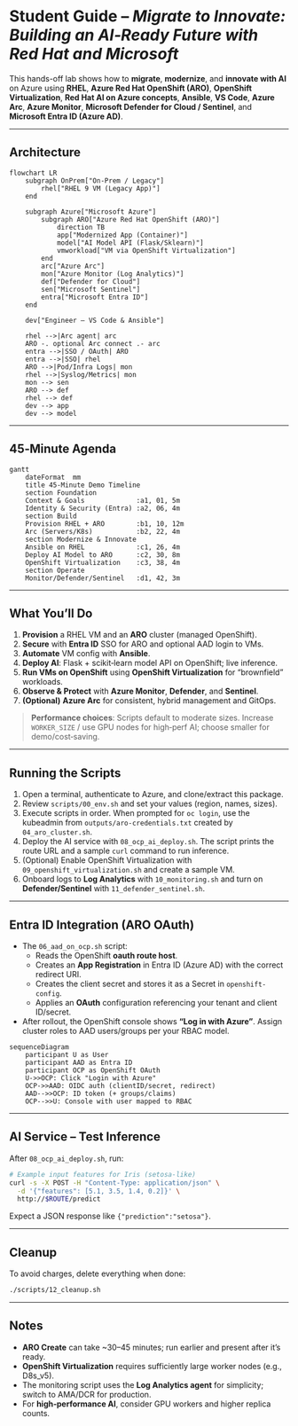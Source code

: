 # Student Guide – *Migrate to Innovate: Building an AI‑Ready Future with Red Hat and Microsoft*

This hands-off lab shows how to **migrate**, **modernize**, and **innovate with AI** on Azure using **RHEL**, **Azure Red Hat OpenShift (ARO)**, **OpenShift Virtualization**, **Red Hat AI on Azure concepts**, **Ansible**, **VS Code**, **Azure Arc**, **Azure Monitor**, **Microsoft Defender for Cloud / Sentinel**, and **Microsoft Entra ID (Azure AD)**.

---

## Architecture

```mermaid
flowchart LR
    subgraph OnPrem["On-Prem / Legacy"]
        rhel["RHEL 9 VM (Legacy App)"]
    end

    subgraph Azure["Microsoft Azure"]
        subgraph ARO["Azure Red Hat OpenShift (ARO)"]
            direction TB
            app["Modernized App (Container)"]
            model["AI Model API (Flask/Sklearn)"]
            vmworkload["VM via OpenShift Virtualization"]
        end
        arc["Azure Arc"]
        mon["Azure Monitor (Log Analytics)"]
        def["Defender for Cloud"]
        sen["Microsoft Sentinel"]
        entra["Microsoft Entra ID"]
    end

    dev["Engineer – VS Code & Ansible"]

    rhel -->|Arc agent| arc
    ARO -. optional Arc connect .- arc
    entra -->|SSO / OAuth| ARO
    entra -->|SSO| rhel
    ARO -->|Pod/Infra Logs| mon
    rhel -->|Syslog/Metrics| mon
    mon --> sen
    ARO --> def
    rhel --> def
    dev --> app
    dev --> model
```

---

## 45‑Minute Agenda

```mermaid
gantt
    dateFormat  mm
    title 45-Minute Demo Timeline
    section Foundation
    Context & Goals             :a1, 01, 5m
    Identity & Security (Entra) :a2, 06, 4m
    section Build
    Provision RHEL + ARO        :b1, 10, 12m
    Arc (Servers/K8s)           :b2, 22, 4m
    section Modernize & Innovate
    Ansible on RHEL             :c1, 26, 4m
    Deploy AI Model to ARO      :c2, 30, 8m
    OpenShift Virtualization    :c3, 38, 4m
    section Operate
    Monitor/Defender/Sentinel   :d1, 42, 3m
```

---

## What You’ll Do

1. **Provision** a RHEL VM and an **ARO** cluster (managed OpenShift).
2. **Secure** with **Entra ID** SSO for ARO and optional AAD login to VMs.
3. **Automate** VM config with **Ansible**.
4. **Deploy AI**: Flask + scikit‑learn model API on OpenShift; live inference.
5. **Run VMs on OpenShift** using **OpenShift Virtualization** for “brownfield” workloads.
6. **Observe & Protect** with **Azure Monitor**, **Defender**, and **Sentinel**.
7. **(Optional)** **Azure Arc** for consistent, hybrid management and GitOps.

> **Performance choices**: Scripts default to moderate sizes. Increase `WORKER_SIZE` / use GPU nodes for high‑perf AI; choose smaller for demo/cost‑saving.

---

## Running the Scripts

1. Open a terminal, authenticate to Azure, and clone/extract this package.
2. Review `scripts/00_env.sh` and set your values (region, names, sizes).
3. Execute scripts in order. When prompted for `oc login`, use the kubeadmin from `outputs/aro-credentials.txt` created by `04_aro_cluster.sh`.
4. Deploy the AI service with `08_ocp_ai_deploy.sh`. The script prints the route URL and a sample `curl` command to run inference.
5. (Optional) Enable OpenShift Virtualization with `09_openshift_virtualization.sh` and create a sample VM.
6. Onboard logs to **Log Analytics** with `10_monitoring.sh` and turn on **Defender/Sentinel** with `11_defender_sentinel.sh`.

---

## Entra ID Integration (ARO OAuth)

- The `06_aad_on_ocp.sh` script:
  - Reads the OpenShift **oauth route host**.
  - Creates an **App Registration** in Entra ID (Azure AD) with the correct redirect URI.
  - Creates the client secret and stores it as a Secret in `openshift-config`.
  - Applies an **OAuth** configuration referencing your tenant and client ID/secret.
- After rollout, the OpenShift console shows **“Log in with Azure”**. Assign cluster roles to AAD users/groups per your RBAC model.

```mermaid
sequenceDiagram
    participant U as User
    participant AAD as Entra ID
    participant OCP as OpenShift OAuth
    U->>OCP: Click "Login with Azure"
    OCP->>AAD: OIDC auth (clientID/secret, redirect)
    AAD-->>OCP: ID token (+ groups/claims)
    OCP-->>U: Console with user mapped to RBAC
```

---

## AI Service – Test Inference

After `08_ocp_ai_deploy.sh`, run:
```bash
# Example input features for Iris (setosa-like)
curl -s -X POST -H "Content-Type: application/json" \
  -d '{"features": [5.1, 3.5, 1.4, 0.2]}' \
  http://$ROUTE/predict
```

Expect a JSON response like `{"prediction":"setosa"}`.

---

## Cleanup

To avoid charges, delete everything when done:
```bash
./scripts/12_cleanup.sh
```

---

## Notes

- **ARO Create** can take ~30–45 minutes; run earlier and present after it’s ready.
- **OpenShift Virtualization** requires sufficiently large worker nodes (e.g., D8s_v5).
- The monitoring script uses the **Log Analytics agent** for simplicity; switch to AMA/DCR for production.
- For **high‑performance AI**, consider GPU workers and higher replica counts.
